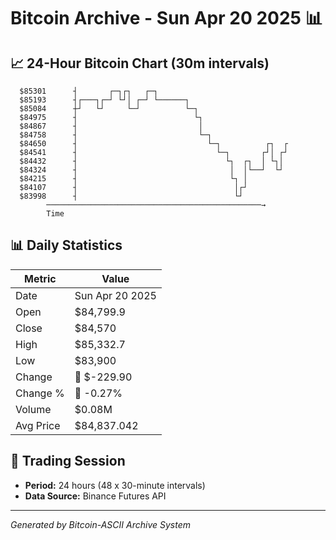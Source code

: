 # Bitcoin Archive - Sun Apr 20 2025 📊

## 📈 24-Hour Bitcoin Chart (30m intervals)

```
  $85301      ┤       ┌─┐┌┐   ┌─┐                              
  $85193      ┤┌───┐┌─┘ └┘│ ┌─┘ └──────┐                       
  $85084      ┼┘   └┘     └─┘          └─┐                     
  $84975      ┤                          └┐                    
  $84867      ┤                           │                    
  $84758      ┤                           └─┐                  
  $84650      ┤                             └─┐          ┌┐  ┌ 
  $84541      ┤                               └─┐       ┌┘│ ┌┘ 
  $84432      ┤                                 └┐  ┌┐  │ └┐│  
  $84324      ┤                                  │  │└──┘  └┘  
  $84215      ┤                                  └┐ │          
  $84107      ┤                                   │┌┘          
  $83998      ┤                                   └┘           
        ────────────────────────────────────────────────→
        Time
```

## 📊 Daily Statistics

| Metric | Value |
|--------|-------|
| Date | Sun Apr 20 2025 |
| Open | $84,799.9 |
| Close | $84,570 |
| High | $85,332.7 |
| Low | $83,900 |
| Change | 🔴 $-229.90 |
| Change % | 🔴 -0.27% |
| Volume | $0.08M |
| Avg Price | $84,837.042 |

## 📅 Trading Session

- **Period:** 24 hours (48 x 30-minute intervals)
- **Data Source:** Binance Futures API

---
*Generated by Bitcoin-ASCII Archive System*
